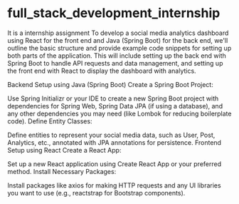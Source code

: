 # full_stack_development_internship
It is a internship assignment
To develop a social media analytics dashboard using React for the front end and Java (Spring Boot) for the back end, we'll outline the basic structure and provide example code snippets for setting up both parts of the application. This will include setting up the back end with Spring Boot to handle API requests and data management, and setting up the front end with React to display the dashboard with analytics.

Backend Setup using Java (Spring Boot)
Create a Spring Boot Project:

Use Spring Initializr or your IDE to create a new Spring Boot project with dependencies for Spring Web, Spring Data JPA (if using a database), and any other dependencies you may need (like Lombok for reducing boilerplate code).
Define Entity Classes:

Define entities to represent your social media data, such as User, Post, Analytics, etc., annotated with JPA annotations for persistence.
Frontend Setup using React
Create a React App:

Set up a new React application using Create React App or your preferred method.
Install Necessary Packages:

Install packages like axios for making HTTP requests and any UI libraries you want to use (e.g., reactstrap for Bootstrap components).
